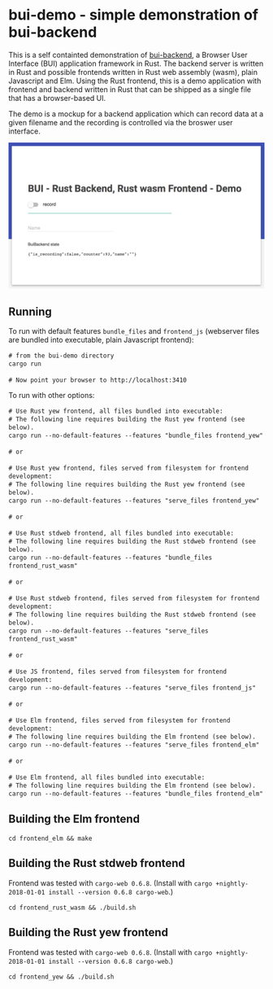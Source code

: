 # bui-demo - simple demonstration of bui-backend

This is a self containted demonstration of
[bui-backend](https://github.com/astraw/bui-backend), a Browser User Interface
(BUI) application framework in Rust. The backend server is written in Rust and
possible frontends written in Rust web assembly (wasm), plain Javascript and
Elm. Using the Rust frontend, this is a demo application with frontend and
backend written in Rust that can be shipped as a single file that has a
browser-based UI.

The demo is a mockup for a backend application which can record data at a given
filename and the recording is controlled via the broswer user interface.

![Screenshot][screenshot-img]

## Running

To run with default features `bundle_files` and `frontend_js` (webserver files
are bundled into executable, plain Javascript frontend):

    # from the bui-demo directory
    cargo run

    # Now point your browser to http://localhost:3410

To run with other options:

    # Use Rust yew frontend, all files bundled into executable:
    # The following line requires building the Rust yew frontend (see below).
    cargo run --no-default-features --features "bundle_files frontend_yew"

    # or

    # Use Rust yew frontend, files served from filesystem for frontend development:
    # The following line requires building the Rust yew frontend (see below).
    cargo run --no-default-features --features "serve_files frontend_yew"

    # or

    # Use Rust stdweb frontend, all files bundled into executable:
    # The following line requires building the Rust stdweb frontend (see below).
    cargo run --no-default-features --features "bundle_files frontend_rust_wasm"

    # or

    # Use Rust stdweb frontend, files served from filesystem for frontend development:
    # The following line requires building the Rust stdweb frontend (see below).
    cargo run --no-default-features --features "serve_files frontend_rust_wasm"

    # or

    # Use JS frontend, files served from filesystem for frontend development:
    cargo run --no-default-features --features "serve_files frontend_js"

    # or

    # Use Elm frontend, files served from filesystem for frontend development:
    # The following line requires building the Elm frontend (see below).
    cargo run --no-default-features --features "serve_files frontend_elm"

    # or

    # Use Elm frontend, all files bundled into executable:
    # The following line requires building the Elm frontend (see below).
    cargo run --no-default-features --features "bundle_files frontend_elm"

## Building the Elm frontend

    cd frontend_elm && make

## Building the Rust stdweb frontend

Frontend was tested with `cargo-web 0.6.8`. (Install with
`cargo +nightly-2018-01-01 install --version 0.6.8 cargo-web`.)

    cd frontend_rust_wasm && ./build.sh

## Building the Rust yew frontend

Frontend was tested with `cargo-web 0.6.8`. (Install with
`cargo +nightly-2018-01-01 install --version 0.6.8 cargo-web`.)

    cd frontend_yew && ./build.sh

[screenshot-img]: bui-demo.png
